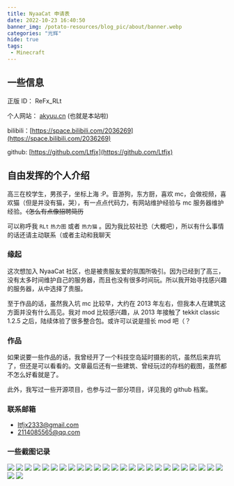 ```yaml
---
title: NyaaCat 申请表
date: 2022-10-23 16:40:50
banner_img: /potato-resources/blog_pic/about/banner.webp
categories: "光辉"
hide: true
tags:
 - Minecraft
---
```


## 一些信息

正版 ID： ReFx_RLt

个人网站： [akyuu.cn](https://akyuu.cn/) (也就是本站啦)

bilibili：[https://space.bilibili.com/2036269](https://space.bilibili.com/2036269)

github: [https://github.com/Ltfjx](https://github.com/Ltfjx)

## 自由发挥的个人介绍

高三在校学生，男孩子，坐标上海 :P。音游狗，东方厨，喜欢 mc，会做视频，喜欢猫（但是并没有猫，哭），有一点点代码力，有网站维护经验与 mc 服务器维护经验。~~（怎么有点像招聘简历~~

可以称呼我 `RLt` `热力图` 或者 `热力猫` 。因为我比较社恐（大概吧），所以有什么事情的话还请主动联系（或者主动和我聊天

### 缘起

这次想加入 NyaaCat 社区，也是被贵服友爱的氛围所吸引。因为已经到了高三，没有太多时间维护自己的服务器，而且也没有很多时间玩。所以我开始寻找感兴趣的服务器，从中选择了贵服。

至于作品的话，虽然我入坑 mc 比较早，大约在 2013 年左右，但我本人在建筑这方面并没有什么高见。我对 mod 比较感兴趣，从 2013 年接触了 tekkit classic 1.2.5 之后，陆续体验了很多整合包。或许可以说是擅长 mod 吧（？

### 作品

如果说要一些作品的话，我曾经开了一个科技空岛延时摄影的坑，虽然后来弃坑了，但还是可以看看的。文章最后还有一些建筑、曾经玩过的存档的截图，虽然都不怎么好看就是了。

此外，我写过一些开源项目，也参与过一部分项目，详见我的 github 档案。

### 联系邮箱
 - ltfjx2333@gmail.com
 - 2114085565@qq.com

### 一些截图记录

![](./potato-resources/blog_pic/hidden/nyaacat/1.webp)
![](./potato-resources/blog_pic/hidden/nyaacat/2.webp)
![](./potato-resources/blog_pic/hidden/nyaacat/3.webp)
![](./potato-resources/blog_pic/hidden/nyaacat/4.webp)
![](./potato-resources/blog_pic/hidden/nyaacat/5.webp)
![](./potato-resources/blog_pic/hidden/nyaacat/6.webp)
![](./potato-resources/blog_pic/hidden/nyaacat/7.webp)
![](./potato-resources/blog_pic/hidden/nyaacat/8.webp)
![](./potato-resources/blog_pic/hidden/nyaacat/9.webp)
![](./potato-resources/blog_pic/hidden/nyaacat/10.webp)
![](./potato-resources/blog_pic/hidden/nyaacat/11.webp)
![](./potato-resources/blog_pic/hidden/nyaacat/12.webp)
![](./potato-resources/blog_pic/hidden/nyaacat/13.webp)
![](./potato-resources/blog_pic/hidden/nyaacat/14.webp)
![](./potato-resources/blog_pic/hidden/nyaacat/15.webp)
![](./potato-resources/blog_pic/hidden/nyaacat/16.webp)
![](./potato-resources/blog_pic/hidden/nyaacat/17.webp)
![](./potato-resources/blog_pic/hidden/nyaacat/18.webp)
![](./potato-resources/blog_pic/hidden/nyaacat/19.webp)
![](./potato-resources/blog_pic/hidden/nyaacat/20.webp)
![](./potato-resources/blog_pic/hidden/nyaacat/21.webp)
![](./potato-resources/blog_pic/hidden/nyaacat/22.webp)
![](./potato-resources/blog_pic/hidden/nyaacat/23.webp)
![](./potato-resources/blog_pic/hidden/nyaacat/24.webp)
![](./potato-resources/blog_pic/hidden/nyaacat/25.webp)
![](./potato-resources/blog_pic/hidden/nyaacat/26.webp)
![](./potato-resources/blog_pic/hidden/nyaacat/27.webp)

